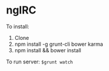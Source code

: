 ngIRC
=====

To install:

1. Clone
2. npm install -g grunt-cli bower karma
3. npm install && bower install

To run server: `$grunt watch`